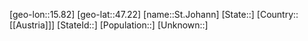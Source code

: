 ﻿---
location: [47.22,15.82]
type: City
tags:
- geo/City


SpocWebEntityId: 34465
isDeleted: false
confidential: public

---
[geo-lon::15.82]
[geo-lat::47.22]
[name::St.Johann]
[State::]
[Country::[[Austria]]]
[StateId::]
[Population::]
[Unknown::]

